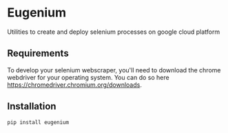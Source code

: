 # Eugenium

Utilities to create and deploy selenium processes on google cloud platform

## Requirements

To develop your selenium webscraper, you'll need to download the chrome
webdriver for your operating system. You can do so
here <https://chromedriver.chromium.org/downloads>.

## Installation

```
pip install eugenium
```
